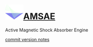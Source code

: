 # ![Everphase Logo](smallestlogo.png)<a href="https://github.com/jahearnco/AMSAE/tree/main/main">AMSAE</a>

Active Magnetic Shock Absorber Engine 

<a href="https://github.com/jahearnco/AMSAE/tree/main/main/README.txt">commit version notes</a>
